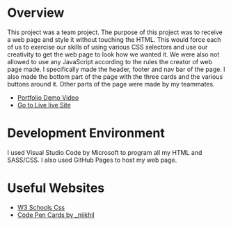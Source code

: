 # Overview

This project was a team project. The purpose of this project was to receive a web page and style it without touching the HTML. This would force each of us to exercise our skills of using various CSS selectors and use our creativity to get the web page to look how we wanted it. We were also not allowed to use any JavaScript according to the rules the creator of web page made. I specifically made the header, footer and nav bar of the page. I also made the bottom part of the page with the three cards and the various buttons around it. Other parts of the page were made by my teammates.

* [Portfolio Demo Video](http://youtu.be/XNGKisPtV5A?hd=1)
* [Go to Live live Site](https://mdowns1999.github.io/portfolio/)

# Development Environment

I used Visual Studio Code by Microsoft to program all my HTML and SASS/CSS.  I also used GitHub Pages to host my web page.

# Useful Websites
* [W3 Schools Css](https://www.w3schools.com/Css/)
* [Code Pen Cards by _niikhil](https://codepen.io/_niikhil/pen/MWpeqby)
